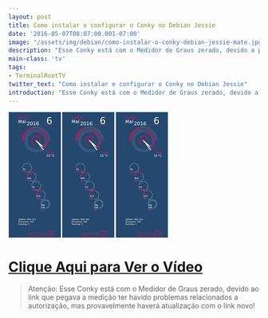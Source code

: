 ```yaml
---
layout: post
title: Como instalar e configurar o Conky no Debian Jessie
date: '2016-05-07T08:07:00.001-07:00'
image: "/assets/img/debian/como-instalar-o-conky-debian-jessie-mate.jpg"
description: "Esse Conky está com o Medidor de Graus zerado, devido a problemas relacionados a autorização, mas provavelmente haverá atualização com o link novo!"
main-class: 'tv'
tags:
- TerminalRootTV
twitter_text: "Como instalar e configurar o Conky no Debian Jessie"
introduction: "Esse Conky está com o Medidor de Graus zerado, devido a autorização, mas provavelmente haverá atualização com o link novo!"
---
```

![Blog Linux](/assets/img/debian/como-instalar-o-conky-debian-jessie-mate.jpg "Blog Linux")


# [Clique Aqui para Ver o Vídeo](https://www.youtube.com/watch?v=DdadJ1VLazg)


> Atenção: Esse Conky está com o Medidor de Graus zerado, devido ao link que pegava a medição ter havido problemas relacionados a autorização, mas provavelmente haverá atualização com o link novo!

